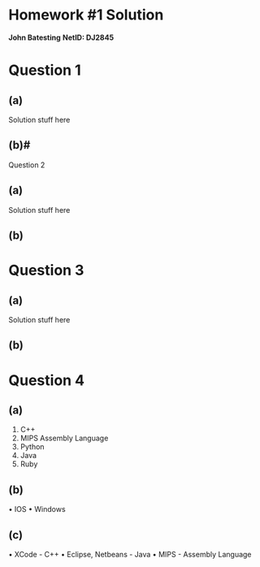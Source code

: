 # Homework #1 Solution
**John Batesting**
**NetID: DJ2845**


# Question 1
## (a)

Solution stuff here

## (b)# 

Question 2
## (a)

Solution stuff here

## (b)

# Question 3
## (a)

Solution stuff here

## (b)

# Question 4
## (a)
1. C++
2. MIPS Assembly Language
3. Python
4. Java
5. Ruby

## (b)
•	IOS
•	Windows

## (c)
•	XCode - C++
• Eclipse, Netbeans - Java
• MIPS - Assembly Language
